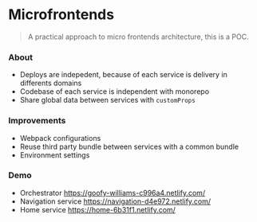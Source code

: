 # Microfrontends

> A practical approach to micro frontends architecture, this is a POC.

### About

- Deploys are indepedent, because of each service is delivery in differents domains
- Codebase of each service is independent with monorepo
- Share global data between services with `customProps`

### Improvements

- Webpack configurations
- Reuse third party bundle between services with a common bundle
- Environment settings

### Demo

- Orchestrator https://goofy-williams-c996a4.netlify.com/
- Navigation service https://navigation-d4e972.netlify.com/
- Home service https://home-6b31f1.netlify.com/
